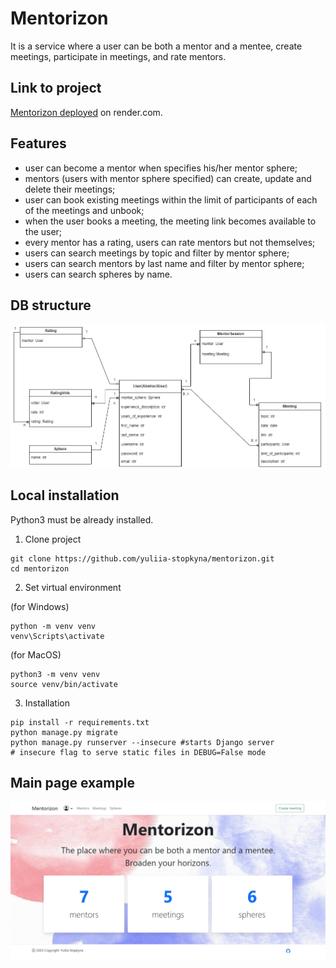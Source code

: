 # Mentorizon
It is a service where a user can be both a mentor and a mentee, create meetings, participate in meetings, and rate mentors.

## Link to project

[Mentorizon deployed](https://mentorizon.onrender.com/) on render.com.

## Features

* user can become a mentor when specifies his/her mentor sphere;
* mentors (users with mentor sphere specified) can create, update and delete their meetings;
* user can book existing meetings within the limit of participants of each of the meetings and unbook;
* when the user books a meeting, the meeting link becomes available to the user;
* every mentor has a rating, users can rate mentors but not themselves;
* users can search meetings by topic and filter by mentor sphere;
* users can search mentors by last name and filter by mentor sphere;
* users can search spheres by name.

## DB structure
![](mentorizon_db.jpg)

## Local installation

Python3 must be already installed.

1. Clone project
```shell
git clone https://github.com/yuliia-stopkyna/mentorizon.git
cd mentorizon
```

2. Set virtual environment

(for Windows)
```shell
python -m venv venv 
venv\Scripts\activate
```

(for MacOS)
```shell
python3 -m venv venv
source venv/bin/activate
```
3. Installation
```shell
pip install -r requirements.txt
python manage.py migrate
python manage.py runserver --insecure #starts Django server
# insecure flag to serve static files in DEBUG=False mode
```
## Main page example
![](index_page.png)